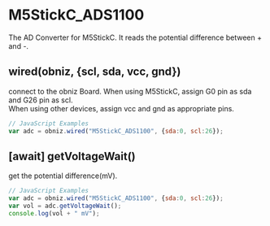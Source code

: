 # M5StickC_ADS1100

The AD Converter for M5StickC. It reads the potential difference between + and -.

## wired(obniz, {scl, sda, vcc, gnd})

connect to the obniz Board.
When using M5StickC, assign G0 pin as sda and G26 pin as scl.  
When using other devices, assign vcc and gnd as appropriate pins.

```javascript
// JavaScript Examples
var adc = obniz.wired("M5StickC_ADS1100", {sda:0, scl:26});
```

## [await] getVoltageWait()

get the potential difference(mV).

```javascript
// JavaScript Examples
var adc = obniz.wired("M5StickC_ADS1100", {sda:0, scl:26});
var vol = adc.getVoltageWait();
console.log(vol + " mV");
```
